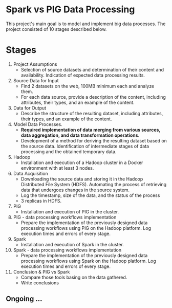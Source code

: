 # Spark vs PIG Data Processing

This project's main goal is to model and implement big data processes. The project consisted of 10 stages described below.

# Stages
1. Project Assumptions
    - Selection of source datasets and determination of their content and availability. Indication of expected data processing results.
2. Source Data for Input
    - Find 2 datasets on the web, 100MB minimum each and analyze them.
    - For each data source, provide a description of the content, including attributes, their types, and an example of the content.
3. Data for Output
    - Describe the structure of the resulting dataset, including attributes, their types, and an example of the content.
4. Model Data Processes.
    - **Required implementation of data merging from various sources, data aggregation, and data transformation operations.**
    - Development of a method for deriving the resulting dataset based on the source data. Identification of intermediate stages of data processing and the obtained temporary data.
5. Hadoop
    - Installation and execution of a Hadoop cluster in a Docker environment with at least 3 nodes.
6. Data Acquisition
    - Downloading the source data and storing it in the Hadoop Distributed File System (HDFS). Automating the process of retrieving data that undergoes changes in the source system.
    - Log the timestamp, size of the data, and the status of the process
    - 3 replicas in HDFS.
7. PIG
    - Installation and execution of PIG in the cluster.
8. PIG - data processing workflows implementation
    - Prepare the implementation of the previously designed data processing workflows using PIG on the Hadoop platform. Log execution times and errors of every stage.
9. Spark
    - Installation and execution of Spark in the cluster.
10. Spark - data processing workflows implementation
    - Prepare the implementation of the previously designed data processing workflows using Spark on the Hadoop platform. Log execution times and errors of every stage.
11. Conclusion & PIG vs Spark
    - Compare those tools basing on the data gathered.
    - Write conclusions

## Ongoing ...